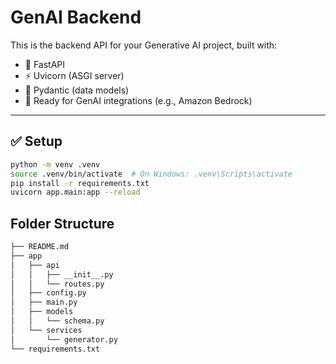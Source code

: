 # GenAI Backend

This is the backend API for your Generative AI project, built with:

- 🐍 FastAPI
- ⚡ Uvicorn (ASGI server)
- 🧱 Pydantic (data models)
- 🧠 Ready for GenAI integrations (e.g., Amazon Bedrock)

---

## ✅ Setup

```bash
python -m venv .venv
source .venv/bin/activate  # On Windows: .venv\Scripts\activate
pip install -r requirements.txt
uvicorn app.main:app --reload
```

## Folder Structure
```markdown
├── README.md
├── app
│   ├── api
│   │   ├── __init__.py
│   │   └── routes.py
│   ├── config.py
│   ├── main.py
│   ├── models
│   │   └── schema.py
│   └── services
│       └── generator.py
└── requirements.txt
```